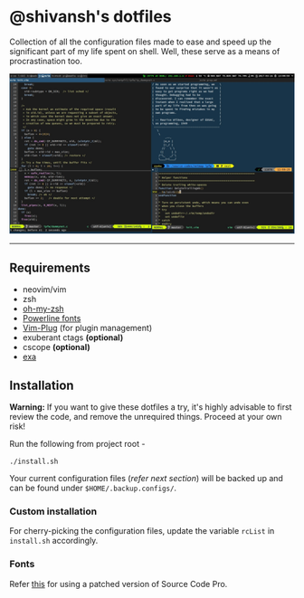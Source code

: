 # @shivansh's dotfiles
Collection of all the configuration files made to ease and speed up the significant part of my life spent on shell. Well, these serve as a means of procrastination too.

![Workspace-Selection](workspace-selection.png)

---

## Requirements
* neovim/vim
* zsh
* [oh-my-zsh](http://ohmyz.sh/)
* [Powerline fonts](https://github.com/powerline/fonts#powerline-fonts)
* [Vim-Plug](https://github.com/junegunn/vim-plug#installation) (for plugin management)
* exuberant ctags **(optional)**
* cscope **(optional)**
* [exa](https://github.com/ogham/exa)

## Installation
**Warning:** If you want to give these dotfiles a try, it's highly advisable to first review the code, and remove the unrequired things. Proceed at your own risk!

Run the following from project root -
```
./install.sh
```
Your current configuration files (_refer next section_) will be backed up and can be found under `$HOME/.backup.configs/`.

### Custom installation
For cherry-picking the configuration files, update the variable `rcList` in `install.sh` accordingly.

### Fonts
Refer [this](https://github.com/gabrielelana/awesome-terminal-fonts/tree/patching-strategy) for using a patched version of Source Code Pro.
